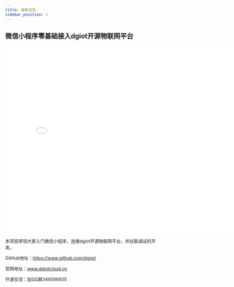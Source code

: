 ```yaml
---
title: 最新动态
sidebar_position: 1
---
```

## 微信小程序零基础接入dgiot开源物联网平台

<iframe height="600" width="800" src="//player.bilibili.com/player.html?aid=988666930&bvid=BV1A44y1U7pk&cid=922402591&page=1" scrolling="no" border="0" frameborder="no" framespacing="0" allowfullscreen="true"> </iframe>

本项目带领大家入门微信小程序，连接dgiot开源物联网平台，并拉取调试的开发。

GitHub地址：https://www.github.com/dgiot/

官网地址：www.dgiotcloud.cn

开源交流：加QQ群346566935
